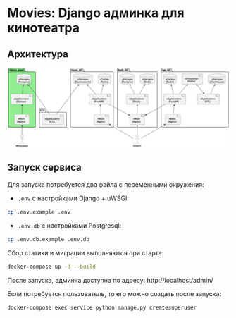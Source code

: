 # Movies: Django админка для кинотеатра

## Архитектура

![Архитектура](https://github.com/georotor/movies_admin_panel/blob/main/doc/schema.png?raw=true)

## Запуск сервиса

Для запуска потребуется два файла с переменными окружения:

- `.env` с настройками Django + uWSGI:
```bash
cp .env.example .env
```

- `.env.db` с настройками Postgresql:
```bash
cp .env.db.example .env.db
```

Сбор статики и миграции выполняются при старте:
```bash
docker-compose up -d --build
```

После запуска, админка доступна по адресу: http://localhost/admin/

Если потребуется пользователь, то его можно создать после запуска:
```bash
docker-compose exec service python manage.py createsuperuser
```
